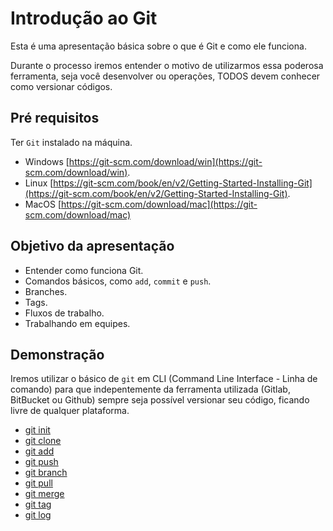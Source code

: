 # Introdução ao Git

Esta é uma apresentação básica sobre o que é Git e como ele funciona.

Durante o processo iremos entender o motivo de utilizarmos essa poderosa ferramenta, seja você desenvolver ou operações, TODOS devem conhecer como versionar códigos.

## Pré requisitos

Ter `Git` instalado na máquina.
* Windows [https://git-scm.com/download/win](https://git-scm.com/download/win).
* Linux [https://git-scm.com/book/en/v2/Getting-Started-Installing-Git](https://git-scm.com/book/en/v2/Getting-Started-Installing-Git).
* MacOS [https://git-scm.com/download/mac](https://git-scm.com/download/mac)

## Objetivo da apresentação

* Entender como funciona Git.
* Comandos básicos, como `add`, `commit` e `push`.
* Branches.
* Tags.
* Fluxos de trabalho.
* Trabalhando em equipes.

## Demonstração

Iremos utilizar o básico de `git` em CLI (Command Line Interface - Linha de comando) para que indepentemente da ferramenta utilizada (Gitlab, BitBucket ou Github) sempre seja possível versionar seu código, ficando livre de qualquer plataforma.

* [git init](docs/init.md)
* [git clone](docs/clone.md)
* [git add](docs/add.md)
* [git push](docs/push.md)
* [git branch](docs/branch.md)
* [git pull](docs/pull.md)
* [git merge](docs/merge.md)
* [git tag](docs/tag.md)
* [git log](docs/log.md)